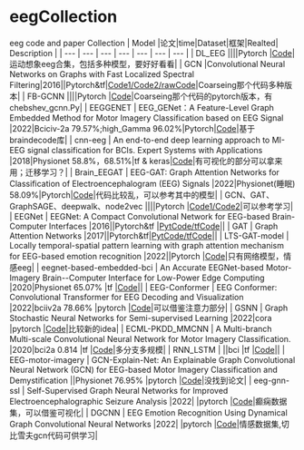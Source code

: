 # eegCollection
eeg code and paper Collection
| Model |论文|time|Dataset|框架|Realted| Description |
| --- | --- | --- | --- | --- | --- | --- | 
| DL_EEG ||||Pytorch |[Code](https://github.com/edw4rdyao/DL_EEG#public-datasets)|运动想象eeg合集，包括多种模型，要好好看看|
| GCN |Convolutional Neural Networks on Graphs with Fast Localized Spectral Filtering|2016||Pytorch&tf|[Code1/](https://github.com/magnumical/MNE_GCN)[Code2/](https://github.com/magnumical/GCN_for_EEG)[rawCode](https://github.com/mdeff/cnn_graph)|Coarseing那个代码多种版本|
| FB-GCNN ||||Pytorch |[Code](https://github.com/yff12345/FB-GCNN)|Coarseing那个代码的pytorch版本，有chebshev_gcnn.Py|
| EEGGENET | EEG_GENet：A Feature-Level Graph Embedded Method for Motor Imagery Classification based on EEG Signal |2022|Bciciv-2a 79.57%;high_Gamma 96.02%|Pytorch|[Code](https://github.com/stickOverCarrot/EEGGENET)|基于braindecode库|
| cnn-eeg | An end-to-end deep learning approach to MI-EEG signal classification for BCIs. Expert Systems with Applications |2018|Physionet 58.8%，68.51%|tf & keras|[Code](https://github.com/hauke-d/cnn-eeg)|有可视化的部分可以拿来用；迁移学习？|
| Brain_EEGAT | EEG-GAT: Graph Attention Networks for Classification of Electroencephalogram (EEG) Signals |2022|Physionet(睡眠) 58.09%|Pytorch|[Code](https://github.com/AIRightGpl/Brain_EEGAT)|代码比较乱，可以参考其中的模型|
| GCN、GAT、GraphSAGE、deepwalk、node2vec ||||Pytorch |[Code1/](https://github.com/shuxinyin/Graph-Learning)[Code2](https://github.com/dsgiitr/graph_nets)|可以参考学习|
| EEGNet | EEGNet: A Compact Convolutional Network for EEG-based Brain-Computer Interfaces |2016||Pytorch&tf |[PytCode/](https://github.com/aliasvishnu/EEGNet)[tfCode](https://github.com/vlawhern/arl-eegmodels)||
| GAT | Graph Attention Networks |2017||Pytorch&tf|[PytCode/](https://github.com/Diego999/pyGAT)[tfCode](https://github.com/PetarV-/GAT)||
| LTS-GAT-model | Locally temporal-spatial pattern learning with graph attention mechanism for EEG-based emotion recognition |2022||Pytorch |[Code](https://github.com/CFSRgroup/LTS-GAT-model)|只有网络模型，情感eeg|
| eegnet-based-embedded-bci | An Accurate EEGNet-based Motor-Imagery Brain--Computer Interface for Low-Power Edge Computing |2020|Physionet 65.07% |tf |[Code](https://github.com/MHersche/eegnet-based-embedded-bci)||
| EEG-Conformer | EEG Conformer: Convolutional Transformer for EEG Decoding and Visualization |2022|bciiv2a 78.66% |pytorch |[Code](https://github.com/eeyhsong/EEG-Conformer)|可以借鉴注意力部分|
| GSNN | Graph Stochastic Neural Networks for Semi-supervised Learning |2022|cora |pytorch |[Code](https://github.com/GSNN/GSNN)|比较新的idea|
| ECML-PKDD_MMCNN | A Multi-branch Multi-scale Convolutional Neural Network for Motor Imagery Classification. |2020|bci2a 0.814 |tf |[Code](https://github.com/jingwang2020/ECML-PKDD_MMCNN)|多分支多规模|
| RNN_LSTM |  ||bci |tf |[Code](https://github.com/shariharan205/Motor-Imagery-Tasks-Classification-using-EEG-data)||
| EEG-motor-imagery | GCN-Explain-Net: An Explainable Graph Convolutional Neural Network (GCN) for EEG-based Motor Imagery Classification and Demystification ||Physionet 76.95% |pytorch |[Code](https://github.com/shariharan205/Motor-Imagery-Tasks-Classification-using-EEG-data)|没找到论文|
| eeg-gnn-ssl | Self-Supervised Graph Neural Networks for Improved Electroencephalographic Seizure Analysis |2022| |pytorch |[Code](https://github.com/tsy935/eeg-gnn-ssl)|癫痫数据集，可以借鉴可视化|
| DGCNN | EEG Emotion Recognition Using Dynamical Graph Convolutional Neural Networks |2022| |pytorch |[Code](https://github.com/xueyunlong12589/DGCNN)|情感数据集,切比雪夫gcn代码可供学习|



